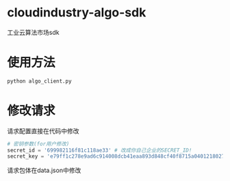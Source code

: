 # cloudindustry-algo-sdk

工业云算法市场sdk

# 使用方法 

```bash
python algo_client.py
```

# 修改请求

请求配置直接在代码中修改

```python
# 密钥参数(for用户修改)
secret_id = '699982116f81c118ae33' # 改成你自己企业的SECRET_ID!
secret_key = 'e79ff1c278e9ad6c914008dcb41eaa893d848cf40f8715a04012180273d0f234' # 改成自己企业的SECRET_KEY!
```

请求包体在data.json中修改
